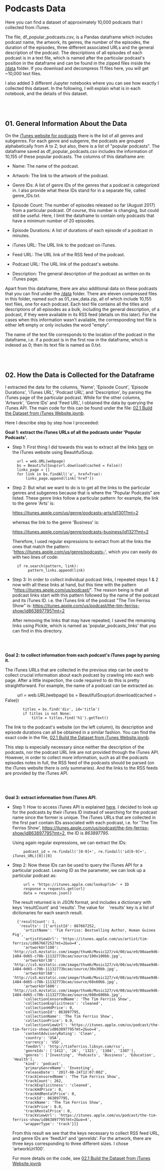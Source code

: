 # Podcasts Data
Here you can find a dataset of approximately 10,000 podcasts that I collected from iTunes. 

The file, df_popular_podcasts.csv, is a Pandas dataframe which includes podcast name, the artwork, its genres, the number of the episodes, the duration of the episodes, three different associated URLs and the general description of the podcast. The  descriptions of all episodes of each podcast is in a text file, which is named after the particular podcast's position in the dataframe and can be found in the zipped files inside the [/data](https://github.com/odenizgiz/Podcasts-Data/tree/master/data) folder. If you download and decompress 11 files here, you will get ~10,000 text files.


I also added 3 different Jupyter notebooks where you can see how exactly I collected this dataset. In the following, I will explain what is in each notebook, and the details of this dataset.   

<br><Br/>

## 01. General Information About the Data
On the [iTunes website for podcasts](https://itunes.apple.com/us/genre/podcasts-arts/id1301?mt=2) there is the list of all genres and subgenres. For each genre and subgenre, the podcasts are grouped alphabetically from A to Z; but also, there is a list of "popular podcasts". The dataframe saved as df_popular_podcasts.csv includes the information of 10,155 of these popular podcasts. The columns of this dataframe are: 

* Name: The name of the podcast. 

* Artwork: The link to the artwork of the podcast. 

* Genre IDs: A list of genre IDs of the genres that a podcast is categorized in. I also provide what these IDs stand for in a separate file, called genre_IDs.txt.  

* Episode Count: The number of episodes released so far (August 2017) from a particular podcast. Of course, this number is changing, but could still be useful. Here, I limit the dataframe to contain only podcasts that have a minimum number of 20 episodes. 

* Episode Durations: A list of durations of each episode of a podcast in minutes. 

* iTunes URL: The URL link to the podcast on iTunes. 

* Feed URL: The URL link of the RSS feed of the podcast. 

* Podcast URL: The URL link of the podcast's website. 

* Description: The general description of the podcast as written on its iTunes page. 


<p><p/> 


Apart from this dataframe, there are also additional data on these podcasts that you can find under the [/data](https://github.com/odenizgiz/Podcasts-Data/tree/master/data) folder. There are eleven compressed files in this folder, named such as 01_raw_data.zip, all of which include 10,155 text files, one for each podcast. Each text file contains all the titles and descriptions of all episodes as a bulk, including the general description, of a podcast, if they were available in its RSS feed (details on this later). For the cases when this information wasn't available, the corresponding text file is either left empty or only includes the word "empty". 

The name of the text file corresponds to the location of the podcast in the dataframe, i.e. if a podcast is in the first row in the dataframe, which is indexed as 0; then its text file is named as 0.txt. 


<br><Br/>


## 02. How the Data is Collected for the Dataframe 
I extracted the data for the columns, 'Name', 'Episode Count', 'Episode Durations', 'iTunes URL', 'Podcast URL', and 'Description', by parsing the iTunes page of the particular podcast. While for the other columns, 'Artwork', 'Genre IDs' and 'Feed URL', I obtained the data by querying the iTunes API. The main code for this can be found under the file: [02.1 Build the Dataset from iTunes Website.ipynb](https://github.com/odenizgiz/Podcasts-Data/blob/master/02.1%20Build%20the%20Dataset%20from%20iTunes%20Website.ipynb).

Here I describe step by step how I proceeded:

**Goal 1: extract the iTunes URLs of all the podcasts under 'Popular Podcasts'.**  

* Step 1: First thing I did towards this was to extract all the links [here](https://itunes.apple.com/us/genre/podcasts/id26?mt=2) on the iTunes website using BeautifulSoup.

        url = web.URL(webpage)
        bs = BeautifulSoup(url.download(cached = False)) 
        links_page = []
        for link in bs.findAll('a', href=True):
            links_page.append(link['href'])

* Step 2: But what we want to do is to get all the links to the particular genres and subgenres because that is where the "Popular Podcasts" are listed. These genre links follow a particular pattern: for example, the link to the genre 'Arts'
is:

    https://itunes.apple.com/us/genre/podcasts-arts/id1301?mt=2 

   whereas the link to the genre 'Business' is: 
 
    https://itunes.apple.com/us/genre/podcasts-business/id1321?mt=2

   Therefore, I used regular expressions to extract from all the links the ones that match the pattern:    'https://itunes.apple.com/us/genre/podcasts-', which you can easily do with two lines of code:  


        if re.search(pattern, link):
             pattern_links.append(link)


* Step 3: In order to collect individual podcast links, I repeated steps 1 & 2 now with all these links at hand, but this time with the pattern "https://itunes.apple.com/us/podcast/". The reason being is that all podcast links start with this pattern followed by the name of the podcast and its iTunes ID. i.e. the iTunes link of the podcast "The Tim Ferriss Show" is: https://itunes.apple.com/us/podcast/the-tim-ferriss-show/id863897795?mt=2 

     After removing the links that may have repeated, I saved the remaining links using Pickle, which is named as       'popular_podcasts_links' that you can find in this directory. 
  
 

<br><br/>

**Goal 2: to collect information from each podcast's iTunes page by parsing it.**  

The iTunes URLs that are collected in the previous step can be used to collect crucial information about each podcast by crawling into each web page. After a little inspection, the code required to do this is pretty straightforward. For example, the name of a podcast can be extracted as: 

            url = web.URL(webpage)
            bs = BeautifulSoup(url.download(cached = False)) 

            titles = bs.find('div', id='title')
            if titles is not None:
                title = titles.find('h1').getText()

The link to the podcast's website (on the left column), its description and episode durations can all be obtained in a similar fashion. You can find the exact code in the file, [02.1 Build the Dataset from iTunes Website.ipynb](https://github.com/odenizgiz/Podcasts-Data/blob/master/02.1%20Build%20the%20Dataset%20from%20iTunes%20Website.ipynb). 

This step is especially necessary since neither the description of the podcasts, nor the podcast URL link are not provided through the iTunes API. However, in order to collect more information, such as all the podcasts episodes notes in full, the RSS feed of the podcasts should be parsed (on the iTunes website there is only summaries). And the links to the RSS feeds are provided by the iTunes API.      

<br><br/>


**Goal 3: extract information from iTunes API.** 

* Step 1: How to access iTunes API is explained [here](https://affiliate.itunes.apple.com/resources/documentation/itunes-store-web-service-search-api/). I decided to look up for the podcasts by their iTunes ID instead of searching for the podcast name since the former is unique. The iTunes URLs that are collected in the first part contain IDs associated with each podcast, i.e. for 'The Tim Ferriss Show', https://itunes.apple.com/us/podcast/the-tim-ferriss-show/id863897795?mt=2, the ID is _863897795_. 

     Using again regular expressions, we can extract the IDs: 

           podcast_id = re.findall('[0-9]+', re.findall('id[0-9]+', iTunes_URL)[0])[0]



* Step 2: Now these IDs can be used to query the iTunes API for a particular podcast. Leaving ID as the parameter, we can look up a particular podcast as: 

           url = 'https://itunes.apple.com/lookup?id=' + ID
           response = requests.get(url) 
           data = response.json()

    The result returned is in JSON format, and includes a dictionary with keys 'resultCount' and 'results'. The value for
    'results' key is a list of dictionaries for each search result.

        {'resultCount': 1,
         'results': [{'artistId': 867667252,
           'artistName': 'Tim Ferriss: Bestselling Author, Human Guinea Pig',
           'artistViewUrl': 'https://itunes.apple.com/us/artist/tim-ferriss/id867667252?mt=2&uo=4',
           'artworkUrl100': 'http://is5.mzstatic.com/image/thumb/Music127/v4/00/aa/e9/00aae9d6-1484-0d65-c70b-11132773bcae/source/100x100bb.jpg',
           'artworkUrl30': 'http://is5.mzstatic.com/image/thumb/Music127/v4/00/aa/e9/00aae9d6-1484-0d65-c70b-11132773bcae/source/30x30bb.jpg',
           'artworkUrl60': 'http://is5.mzstatic.com/image/thumb/Music127/v4/00/aa/e9/00aae9d6-1484-0d65-c70b-11132773bcae/source/60x60bb.jpg',
           'artworkUrl600': 'http://is5.mzstatic.com/image/thumb/Music127/v4/00/aa/e9/00aae9d6-1484-0d65-c70b-11132773bcae/source/600x600bb.jpg',
           'collectionCensoredName': 'The Tim Ferriss Show',
           'collectionExplicitness': 'cleaned',
           'collectionHdPrice': 0,
           'collectionId': 863897795,
           'collectionName': 'The Tim Ferriss Show',
           'collectionPrice': 0.0,
           'collectionViewUrl': 'https://itunes.apple.com/us/podcast/the-tim-ferriss-show/id863897795?mt=2&uo=4',
           'contentAdvisoryRating': 'Clean',
           'country': 'USA',
           'currency': 'USD',
           'feedUrl': 'http://timferriss.libsyn.com/rss',
           'genreIds': ['1412', '26', '1321', '1304', '1307'],
           'genres': ['Investing', 'Podcasts', 'Business', 'Education', 'Health'],
           'kind': 'podcast',
           'primaryGenreName': 'Investing',
           'releaseDate': '2017-08-24T12:07:00Z',
           'trackCensoredName': 'The Tim Ferriss Show',
           'trackCount': 262,
           'trackExplicitness': 'cleaned',
           'trackHdPrice': 0,
           'trackHdRentalPrice': 0,
           'trackId': 863897795,
           'trackName': 'The Tim Ferriss Show',
           'trackPrice': 0.0,
           'trackRentalPrice': 0,
           'trackViewUrl': 'https://itunes.apple.com/us/podcast/the-tim-ferriss-show/id863897795?mt=2&uo=4',
           'wrapperType': 'track'}]}


    From this result we see that the keys necessary to collect RSS feed URL, and genre IDs are 'feedUrl' and 'genreIds'. 
    For the artwork, there are three keys corresponding to three different sizes. I chose 'artworkUrl100'. 
    
    
    For more details on the code, see
    [02.1 Build the Dataset from iTunes Website.ipynb](https://github.com/odenizgiz/Podcasts-Data/blob/master/02.1%20Build%20the%20Dataset%20from%20iTunes%20Website.ipynb)

<br><br/>



 

<br><br/>

## 03. How the Data is Collected as the Text Files

The descriptions of each episode of a podcast cannot fully be scraped from the iTunes website, but they are available - most of the time - on the RSS feeds of the podcasts. After collecting all the feed URLs from the iTunes API, I put them in the dataframe, as explained in the previous section. The code where each feed is crawled can be found in the notebook [02.2 Extract Raw Data.ipynb](https://github.com/odenizgiz/Podcasts-Data/blob/master/02.2%20Extract%20Raw%20Data.ipynb).

The important thing to note is that RSS feeds are in xml format, so you have to specify while scraping via BeautifulSoup:

        url = web.URL(webpage)
        bs = BeautifulSoup(url.download(cached = False), features='xml') 

However, some of the text will still have html tags inside after I extracted them via ```getText()```, therefore I passed these again through the function ```BeautifulSoup()```: 
                
        titles = bs.findAll('title')
        descriptions = bs.findAll('description')

        if (titles is not None) and (titles != []): 
            for title in titles:
                title = title.getText()
                if "<" in title:  
                    bs2 = BeautifulSoup(title)
                    title = bs2.getText() 
                    if title not in podcast_titles:
                        with open(str(i) + '.txt','a') as t:
                            t.write('\n' + title)      
                            t.close()
                    ... 
                    


## 04. Building the Dataframe through iTunes API directly










